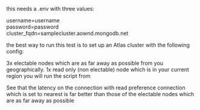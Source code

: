 this needs a .env with three values:

username=username   
password=password  
cluster_fqdn=samplecluster.aownd.mongodb.net  

the best way to run this test is to set up an Atlas cluster with the following config:

3x electable nodes which are as far away as possible from you geographically.
1x read only (non electable) node which is in your current region you will run the script from

See that the latency on the connection with read preference connection which is set to nearest is far better than those of the electable nodes which are as far away as possible
